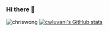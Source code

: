### Hi there 👋

<!--
**cwanii66/cwanii66** is a ✨ _special_ ✨ repository because its `README.md` (this file) appears on your GitHub profile.

Here are some ideas to get you started:

- 🔭 I’m currently working on ...
- 🌱 I’m currently learning ...
- 👯 I’m looking to collaborate on ...
- 🤔 I’m looking for help with ...
- 💬 Ask me about ...
- 📫 How to reach me: ...
- 😄 Pronouns: ...
- ⚡ Fun fact: ...
-->

![chriswong](https://metrics.lecoq.io/cwanii66?template=classic&config.timezone=Asia%2FShanghai)
[![cwluvani's GitHub stats](https://github-readme-stats.vercel.app/api?username=cwanii66&count_private=true&show_icons=true&theme=onedark)](https://github.com/cwanii66/github-readme-stats)


